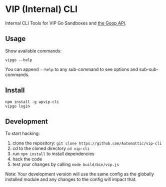 # VIP (Internal) CLI

Internal CLI Tools for VIP Go Sandboxes and [the Goop API](https://github.com/Automattic/vip-go-api).

## Usage

Show available commands:

```
vipgo --help
```

You can append `--help` to any sub-command to see options and sub-sub-commands.

## Install

```
npm install -g wpvip-cli
vipgo login
```

## Development

To start hacking:

1. clone the repository: `git clone https://github.com/Automattic/vip-cli`
1. cd to the cloned directory `cd vip-cli`
1. run `npm install` to install dependencies
1. hack the code
1. test your changes by calling `node build/bin/vip.js`

Note: Your development version will use the same config as the globally installed module and any changes to the config will impact that.
